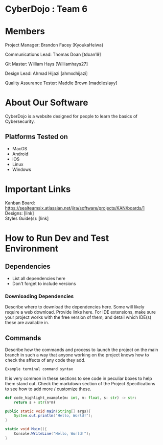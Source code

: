 # CyberDojo : Team 6
# Members
Project Manager: Brandon Facey [KyoukaHeiwa}

Communications Lead: Thomas Doan [tdoan19]

Git Master: William Hays [Williamhays27]

Design Lead: Ahmad Hijazi [ahmxdhijazi]

Quality Assurance Tester: Maddie Brown [maddieslayy]


# About Our Software

CyberDojo is a website designed for people to learn the basics of Cybersecurity. 
## Platforms Tested on
- MacOS
- Android
- iOS
- Linux
- Windows
# Important Links
Kanban Board: https://sealteamsix.atlassian.net/jira/software/projects/KAN/boards/1 \
Designs: [link]\
Styles Guide(s): [link]

# How to Run Dev and Test Environment

## Dependencies
- List all dependencies here
- Don't forget to include versions
### Downloading Dependencies
Describe where to download the dependencies here. Some will likely require a web download. Provide links here. For IDE extensions, make sure your project works with the free version of them, and detail which IDE(s) these are available in. 

## Commands
Describe how the commands and process to launch the project on the main branch in such a way that anyone working on the project knows how to check the affects of any code they add.

```sh
Example terminal command syntax
```

It is very common in these sections to see code in peculiar boxes to help them stand out. Check the markdown section of the Project Specifications to see how to add more / customize these.

```python
def code_highlight_example(m: int, m: float, s: str) -> str:
	return s + str(n*m)
```

```java
public static void main(String[] args){
	System.out.println("Hello, World!");
}
```

```c#
static void Main(){
	Console.WriteLine("Hello, World!");
}
```
